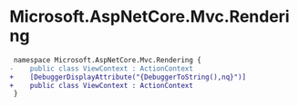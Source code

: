 # Microsoft.AspNetCore.Mvc.Rendering

``` diff
 namespace Microsoft.AspNetCore.Mvc.Rendering {
-    public class ViewContext : ActionContext
+    [DebuggerDisplayAttribute("{DebuggerToString(),nq}")]
+    public class ViewContext : ActionContext
 }
```
